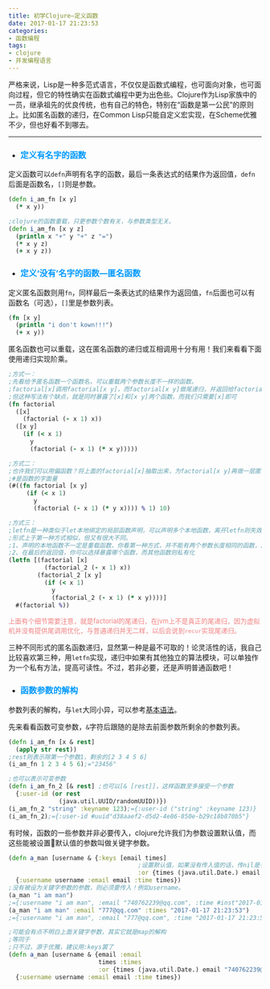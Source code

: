 ```yaml
---
title: 初学Clojure—定义函数
date: 2017-01-17 21:23:53
categories:
- 函数编程
tags:
- clojure
- 并发编程语言
---
```


严格来说，Lisp是一种多范式语言，不仅仅是函数式编程，也可面向对象，也可面向过程，但它的特性确实在函数式编程中更为出色些。Clojure作为Lisp家族中的一员，继承祖先的优良传统，也有自己的特色，特别在“函数是第一公民”的原则上。比如匿名函数的递归，在Common Lisp只能自定义宏实现，在Scheme优雅不少，但也好看不到哪去。

---

- ### <font color=#0099ff>定义有名字的函数</font>

定义函数可以`defn`声明有名字的函数，最后一条表达式的结果作为返回值，`defn`后面是函数名，`[]`则是参数。
``` clojure
(defn i_am_fn [x y]
  (* x y))

;clojure的函数重载，只更参数个数有关，与参数类型无关。
(defn i_am_fn [x y z]
  (println x "+" y "+" z "=")
  (* x y z)
  (+ x y z))
```

- ### <font color=#0099ff>定义‘没有’名字的函数—匿名函数</font>

定义匿名函数则用`fn`，同样最后一条表达式的结果作为返回值，`fn`后面也可以有函数名（可选），`[]`里是参数列表。
``` clojure
(fn [x y]
  (println "i don't kown!!!")
  (+ x y))
```

匿名函数也可以重载，这在匿名函数的递归或互相调用十分有用！我们来看看下面使用递归实现阶乘。
``` clojure
;方式一：
;先看给予匿名函数一个函数名，可以重载两个参数长度不一样的函数。
;factorial[x]调用factorial[x y]，而factorial[x y]做尾递归，并返回给factorial[x]
;但这种写法有个缺点，就是同时暴露了[x]和[x y]两个函数，而我们只需要[x]即可
(fn factorial
  ([x]
    (factorial (- x 1) x))
  ([x y]
    (if (< x 1)
      y
      (factorial (- x 1) (* x y)))))

;方式二：
;也许我们可以用偏函数？将上面的factorial[x]抽取出来，为factorial[x y]再做一层匿名函数。
;#是函数的字面量
(#((fn factorial [x y]
     (if (< x 1)
       y
       (factorial (- x 1) (* y x)))) % 1) 10)

;方式三：
;letfn是一种类似于let本地绑定的局部函数声明，可以声明多个本地函数，离开letfn则失效。
;形式上于第一种方式相似，但又有很大不同。
;1、声明的本地函数不一定是重载函数，你看第一种方式，并不能有两个参数长度相同的函数，而letfn允许，只需要函数名不同即可
;2、在最后的返回值，你可以选择暴露哪个函数，而其他函数则私有化
(letfn [(factorial [x]
          (factorial_2 (- x 1) x))
        (factorial_2 [x y]
          (if (< x 1)
            y
            (factorial_2 (- x 1) (* x y))))]
  #(factorial %))
```
<font size=2 color=#f28080>上面有个细节需要注意，就是factorial的尾递归，在jvm上不是真正的尾递归，因为虚拟机并没有提供尾调用优化，与普通递归并无二样，以后会说到`recur`实现尾递归。</font>

三种不同形式的匿名函数递归，显然第一种是最不可取的！论灵活性的话，我自己比较喜欢第三种，用`letfn`实现，递归中如果有其他独立的算法模块，可以单独作为一个私有方法，提高可读性。不过，若非必要，还是声明普通函数吧！

- ### <font color=#0099ff>函数参数的解构</font>

参数列表的解构，与`let`大同小异，可以参考[基本语法](http://huangzehong.me/2017/01/15/20170115-%E5%88%9D%E5%AD%A6Clojure%E2%80%94%E5%9F%BA%E6%9C%AC%E8%AF%AD%E6%B3%95/)。

先来看看函数可变参数，`&`字符后跟随的是除去前面参数所剩余的参数列表。
``` clojure
(defn i_am_fn [x & rest]
  (apply str rest))
;rest则表示除第一个参数1，剩余的[2 3 4 5 6]
(i_am_fn 1 2 3 4 5 6);="23456"

;也可以表示可变参数
(defn i_am_fn_2 [& rest] ;也可以[& [rest]]，这样函数至多接受一个参数
  {:user-id (or rest
              (java.util.UUID/randomUUID))})
(i_am_fn_2 "string" :keyname 123);={:user-id ("string" :keyname 123)}
(i_am_fn_2);={:user-id #uuid"d38aaef2-d5d2-4e86-850e-b29c18b870b5"}
```

有时候，函数的一些参数并非必要传入，clojure允许我们为参数设置默认值，而这些能被设置默认值的参数叫做关键字参数。
```clojure
(defn a_man [username & {:keys [email times]
                                    ;设置默认值，如果没有传入值的话，传nil是有效的。
                                    :or {times (java.util.Date.) email "740762239@qq.com"}}]
  {:username username :email email :time times})
;没有被设为关键字参数的参数，则必须要传入！例如username。
(a_man "i am man")
;={:username "i am man", :email "740762239@qq.com", :time #inst"2017-01-19T14:25:41.806-00:00"}
(a_man "i am man" :email "777@qq.com" :times "2017-01-17 21:23:53")
;={:username "i am man", :email "777@qq.com", :time "2017-01-17 21:23:53"}

;可能会有点不明白上面关键字参数，其实它就是map的解构
;等同于
;只不过，源于优雅，建议用:keys罢了
(defn a_man [username & {email :email
                         times :times
                         :or {times (java.util.Date.) email "740762239@qq.com"}}]
  {:username username :email email :time times})
```
